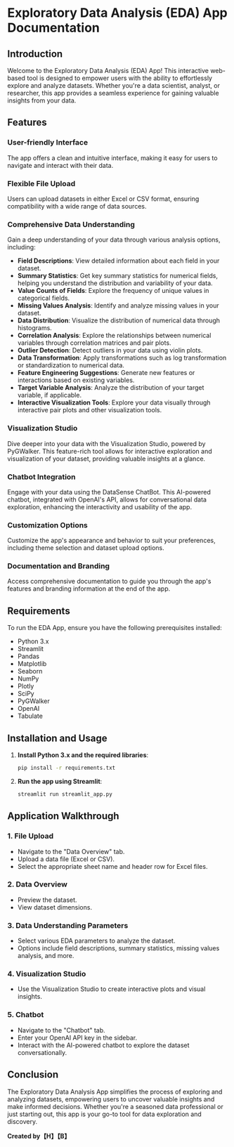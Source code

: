 # Exploratory Data Analysis (EDA) App Documentation

## Introduction

Welcome to the Exploratory Data Analysis (EDA) App! This interactive web-based tool is designed to empower users with the ability to effortlessly explore and analyze datasets. Whether you're a data scientist, analyst, or researcher, this app provides a seamless experience for gaining valuable insights from your data.

## Features

### User-friendly Interface
The app offers a clean and intuitive interface, making it easy for users to navigate and interact with their data.

### Flexible File Upload
Users can upload datasets in either Excel or CSV format, ensuring compatibility with a wide range of data sources.

### Comprehensive Data Understanding
Gain a deep understanding of your data through various analysis options, including:
- **Field Descriptions**: View detailed information about each field in your dataset.
- **Summary Statistics**: Get key summary statistics for numerical fields, helping you understand the distribution and variability of your data.
- **Value Counts of Fields**: Explore the frequency of unique values in categorical fields.
- **Missing Values Analysis**: Identify and analyze missing values in your dataset.
- **Data Distribution**: Visualize the distribution of numerical data through histograms.
- **Correlation Analysis**: Explore the relationships between numerical variables through correlation matrices and pair plots.
- **Outlier Detection**: Detect outliers in your data using violin plots.
- **Data Transformation**: Apply transformations such as log transformation or standardization to numerical data.
- **Feature Engineering Suggestions**: Generate new features or interactions based on existing variables.
- **Target Variable Analysis**: Analyze the distribution of your target variable, if applicable.
- **Interactive Visualization Tools**: Explore your data visually through interactive pair plots and other visualization tools.

### Visualization Studio
Dive deeper into your data with the Visualization Studio, powered by PyGWalker. This feature-rich tool allows for interactive exploration and visualization of your dataset, providing valuable insights at a glance.

### Chatbot Integration
Engage with your data using the DataSense ChatBot. This AI-powered chatbot, integrated with OpenAI's API, allows for conversational data exploration, enhancing the interactivity and usability of the app.

### Customization Options
Customize the app's appearance and behavior to suit your preferences, including theme selection and dataset upload options.

### Documentation and Branding
Access comprehensive documentation to guide you through the app's features and branding information at the end of the app.

## Requirements

To run the EDA App, ensure you have the following prerequisites installed:

- Python 3.x
- Streamlit
- Pandas
- Matplotlib
- Seaborn
- NumPy
- Plotly
- SciPy
- PyGWalker
- OpenAI
- Tabulate

## Installation and Usage

1. **Install Python 3.x and the required libraries**:
   ```sh
   pip install -r requirements.txt
   ```

2. **Run the app using Streamlit**:
   ```sh
   streamlit run streamlit_app.py
   ```

## Application Walkthrough

### 1. File Upload

- Navigate to the "Data Overview" tab.
- Upload a data file (Excel or CSV).
- Select the appropriate sheet name and header row for Excel files.

### 2. Data Overview

- Preview the dataset.
- View dataset dimensions.

### 3. Data Understanding Parameters

- Select various EDA parameters to analyze the dataset.
- Options include field descriptions, summary statistics, missing values analysis, and more.

### 4. Visualization Studio

- Use the Visualization Studio to create interactive plots and visual insights.

### 5. Chatbot

- Navigate to the "Chatbot" tab.
- Enter your OpenAI API key in the sidebar.
- Interact with the AI-powered chatbot to explore the dataset conversationally.

## Conclusion

The Exploratory Data Analysis App simplifies the process of exploring and analyzing datasets, empowering users to uncover valuable insights and make informed decisions. Whether you're a seasoned data professional or just starting out, this app is your go-to tool for data exploration and discovery.

**Created by【H】【B】**
